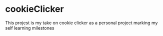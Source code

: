 # cookieClicker
This projest is my take on cookie clicker as a personal project marking my self learning milestones
